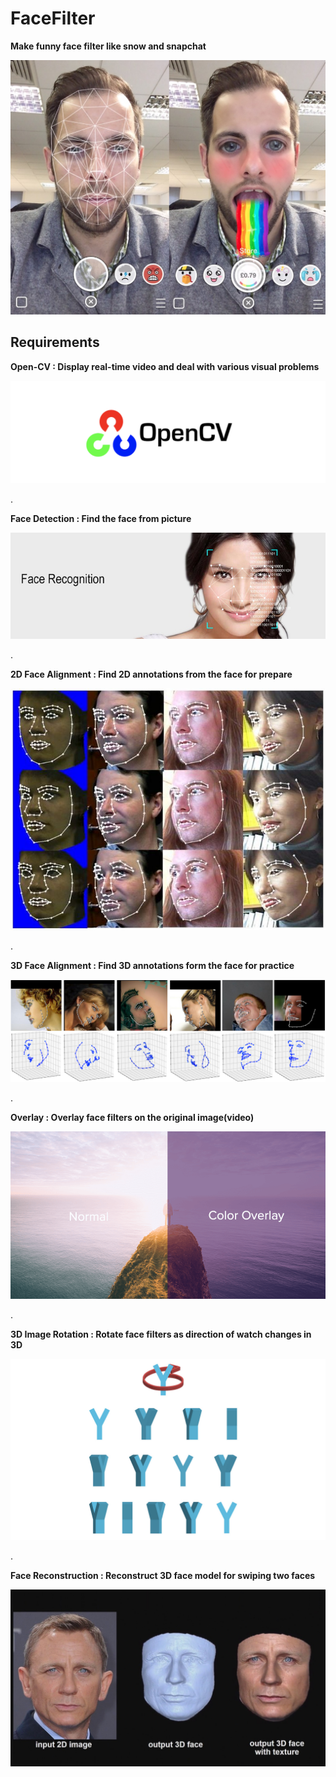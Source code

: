 # FaceFilter
**Make funny face filter like snow and snapchat**

![image](main.jpg)



## Requirements

**Open-CV : Display real-time video and deal with various visual problems**  

![image](06.jpg) 

.  

**Face Detection  : Find the face from picture**  

![image](01.jpg) 

.  

**2D Face Alignment  : Find 2D annotations from the face for prepare**   

![image](02.jpg) 

.  

**3D Face Alignment : Find 3D annotations form the face for practice**  

![image](03.jpg)  

.  

**Overlay : Overlay face filters on the original image(video)**  

![image](07.jpg)  

.  

**3D Image Rotation : Rotate face filters as direction of watch changes in 3D**   

![image](05.jpg)

.  

**Face Reconstruction : Reconstruct 3D face model for swiping two faces**  

![image](04.jpg)